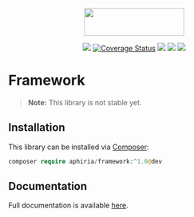 <p align="center"><a href="https://www.aphiria.com" target="_blank" title="Aphiria"><img src="https://www.aphiria.com/images/aphiria-logo.svg" width="200" height="56"></a></p>

<p align="center">
<a href="https://github.com/aphiria/framework/actions"><img src="https://github.com/aphiria/framework/workflows/ci/badge.svg"></a>
<a href='https://coveralls.io/github/aphiria/framework?branch=1.x'><img src='https://coveralls.io/repos/github/aphiria/framework/badge.svg?branch=1.x' alt='Coverage Status' /></a>
<a href="https://packagist.org/packages/aphiria/framework"><img src="https://poser.pugx.org/aphiria/framework/v/stable.svg"></a>
<a href="https://packagist.org/packages/aphiria/framework"><img src="https://poser.pugx.org/aphiria/framework/v/unstable.svg"></a>
<a href="https://packagist.org/packages/aphiria/framework"><img src="https://poser.pugx.org/aphiria/framework/license.svg"></a>
</p>

# Framework

> **Note:** This library is not stable yet.

## Installation

This library can be installed via [Composer](https://getcomposer.org/download/):

```php
composer require aphiria/framework:^1.0@dev
```

## Documentation

Full documentation is available <a href="https://www.aphiria.com/docs/1.x/introduction.html" target="_blank">here</a>.
